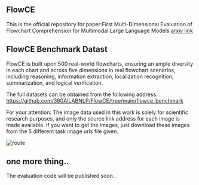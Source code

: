 ## FlowCE 

This is the official repository for paper:First Multi-Dimensional Evaluation of Flowchart Comprehension for Multimodal Large Language Models [arxiv link](https://arxiv.org/pdf/2406.10057) 


## FlowCE Benchmark Datast

FlowCE is built upon 500 real-world flowcharts, ensuring an ample diversity in each chart and across five dimensions in real flowchart scenarios, including reasoning, information extraction, localization recognition, summarization, and logical verification.

The full datasets can be obtained from the following address: https://github.com/360AILABNLP/FlowCE/tree/main/flowce_benchmark

For your attention: The image data used in this work is solely for scientific research purposes, and only the source link address for each image is made available. if you want to get the images, just download these images from the 5 different task image urls file given. 

![route](https://github.com/user-attachments/assets/0671251c-46c0-4fad-8f3f-f62f190a7b05)

## one more thing..

The evaluation code will be published soon..
